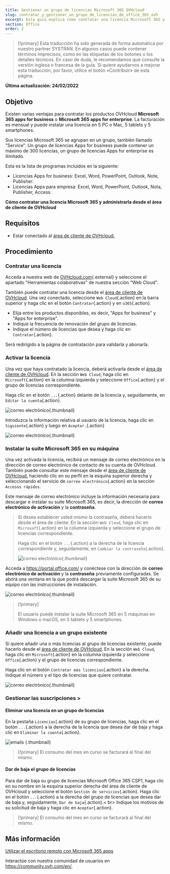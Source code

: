 ```yaml
---
title: Gestionar un grupo de licencias Microsoft 365 OVHcloud
slug: contratar_y_gestionar_un_grupo_de_licencias_de_office_365_ovh
excerpt: Esta guía explica cómo contratar una licencia Microsoft 365 y administrarla desde el área de cliente de OVHcloud.
section: Office
order: 2
---
```


> [!primary]
> Esta traducción ha sido generada de forma automática por nuestro partner SYSTRAN. En algunos casos puede contener términos imprecisos, como en las etiquetas de los botones o los detalles técnicos. En caso de duda, le recomendamos que consulte la versión inglesa o francesa de la guía. Si quiere ayudarnos a mejorar esta traducción, por favor, utilice el botón «Contribuir» de esta página.
>

**Última actualización: 24/02/2022**

## Objetivo

Existen varias ventajas para contratar los productos OVHcloud **Microsoft 365 apps for business** o **Microsoft 365 apps for enterprise**. La facturación es mensual y puede instalar una licencia en 5 PC o Mac, 5 tablets y 5 smartphones.

Sus licencias Microsoft 365 se agrupan en un grupo, también llamado "Service". Un grupo de licencias Apps for business puede contener un máximo de 300 licencias, un grupo de licencias Apps for enterprise es ilimitado.

Esta es la lista de programas incluidos en la siguiente:

- Licencias Apps for business: Excel, Word, PowerPoint, Outlook, Note, Publisher.
- Licencias Apps para empresa: Excel, Word, PowerPoint, Outlook, Nota, Publisher, Access.

**Cómo contratar una licencia Microsoft 365 y administrarla desde el área de cliente de OVHcloud**

## Requisitos

- Estar conectado al [área de cliente de OVHcloud.](https://www.ovh.com/auth/?action=gotomanager&from=https://www.ovh.es/&ovhSubsidiary=es)

## Procedimiento

### Contratar una licencia

Acceda a nuestra web de [OVHcloud.com](https://www.ovhcloud.com/es-es/collaborative-tools/microsoft-365/){.external} y seleccione el apartado "Herramientas colaborativas" de nuestra sección "Web Cloud".

También puede contratar una licencia desde el [área de cliente de OVHcloud](https://www.ovh.com/auth/?action=gotomanager&from=https://www.ovh.es/&ovhSubsidiary=es). Una vez conectado, seleccione `Web Cloud`{.action} en la barra superior y haga clic en el botón `Contratar`{.action} y en `o365`{.action}.

- Elija entre los productos disponibles, es decir, "Apps for business" y "Apps for enterprise".
- Indique la frecuencia de renovación del grupo de licencias.
- Indique el número de licencias que desea y haga clic en `Contratar`{.action}.

Será redirigido a la página de contratación para validarla y abonarla.

### Activar la licencia

Una vez que haya contratado la licencia, deberá activarla desde el [área de cliente de OVHcloud](https://www.ovh.com/auth/?action=gotomanager&from=https://www.ovh.es/&ovhSubsidiary=es). En la sección `Web Cloud`, haga clic en `Microsoft`{.action} en la columna izquierda y seleccione `Office`{.action} y el grupo de licencias correspondiente.

Haga clic en el botón `...`{.action} delante de la licencia y, seguidamente, en `Editar la cuenta`{.action}.

![correo electrónico](images/Outlook-cps1-01.png){.thumbnail}

Introduzca la información relativa al usuario de la licencia, haga clic en `Siguiente`{.action} y luego en `Aceptar.`{.action}

![correo electrónico](images/Outlook-cps1-02.png){.thumbnail}

### Instalar la suite Microsoft 365 en su máquina

Una vez activada la licencia, recibirá un mensaje de correo electrónico en la dirección de correo electrónico de contacto de su cuenta de OVHcloud. También puede consultar este mensaje desde el [área de cliente de OVHcloud](https://www.ovh.com/auth/?action=gotomanager&from=https://www.ovh.es/&ovhSubsidiary=es), haciendo clic en su perfil en la esquina superior derecha y seleccionando el servicio de `correo electrónico`{.action} en la sección `Accesos rápidos`.

Este mensaje de correo electrónico incluye la información necesaria para descargar e instalar su suite Microsoft 365, es decir, la dirección de **correo electrónico de activación** y la **contraseña**.

>
> Si desea establecer usted mismo la contraseña, deberá hacerlo desde el área de cliente. En la sección `Web Cloud`, haga clic en `Microsoft`{.action} en la columna izquierda y seleccione el grupo de licencias correspondiente.
>
> Haga clic en el botón `...`{.action} a la derecha de la licencia correspondiente y, seguidamente, en `Cambiar la contraseña`{.action}.
>
>![correo electrónico](images/Outlook-cps1-03.png){.thumbnail}
>

Acceda a <https://portal.office.com/> y conéctese con la dirección de **correo electrónico de activación** y la **contraseña** previamente configuradas. Se abrirá una ventana en la que podrá descargar la suite Microsoft 365 de su equipo con las instrucciones de instalación.

![correo electrónico](images/Outlook-cps1-04.png){.thumbnail}

> [!primary]
>
> El usuario puede instalar la suite Microsoft 365 en 5 máquinas en Windows o macOS, en 5 tablets y 5 smartphones.
>

### Añadir una licencia a un grupo existente

Si quiere añadir una o más licencias al grupo de licencias existente, puede hacerlo desde el [área de cliente de OVHcloud](https://www.ovh.com/auth/?action=gotomanager&from=https://www.ovh.es/&ovhSubsidiary=es). En la sección `Web Cloud`, haga clic en `Microsoft`{.action} en la columna izquierda y seleccione `Office`{.action} y el grupo de licencias correspondiente.

Haga clic en el botón `Contratar más licencias`{.action} a la derecha. Indique el número y el tipo de licencias que quiere contratar.

![correo electrónico](images/Outlook-cps1-05.png){.thumbnail}

### Gestionar las suscripciones <a name="managesubscriptions">>

#### Eliminar una licencia en un grupo de licencias

En la pestaña `Licencias`{.action} de su grupo de licencias, haga clic en el botón `...`{.action} a la derecha de la licencia que desea dar de baja y haga clic en `Eliminar la cuenta`{.action}.

![emails](images/Outlook-cps1-06.png) {.thumbnail}

> [!primary]
> El consumo del mes en curso se facturará al final del mismo.

#### Dar de baja el grupo de licencias

Para dar de baja su grupo de licencias Microsoft Office 365 CSP1, haga clic en su nombre en la esquina superior derecha del área de cliente de OVHcloud y seleccione el botón `Gestión de servicios`{.action}. Haga clic en el botón `...`{.action} a la derecha del grupo de licencias que desea dar de baja y, seguidamente, `Dar de baja`{.action}.< br>
Indique los motivos de su solicitud de baja y haga clic en `Aceptar`{.action}.

> [!primary]
> El consumo del mes en curso se facturará al final del mismo.

## Más información

[Utilizar el escritorio remoto con Microsoft 365 apps](https://docs.ovh.com/es/microsoft-collaborative-solutions/office365-proplus-escritorio-remoto/)

Interactúe con nuestra comunidad de usuarios en <https://community.ovh.com/en/>.
